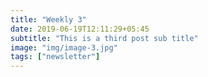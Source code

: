 ```yaml
---
title: "Weekly 3"
date: 2019-06-19T12:11:29+05:45
subtitle: "This is a third post sub title"
image: "img/image-3.jpg"
tags: ["newsletter"]
---
```


